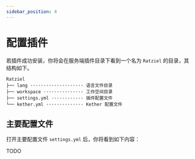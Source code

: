 ```yaml
---
sidebar_position: 4
---
```


# 配置插件

若插件成功安装，你将会在服务端插件目录下看到一个名为 `Ratziel` 的目录，其结构如下。

```text
Ratziel
├── lang ···················· 语言文件目录
├── workspace ··············· 工作空间目录
├── settings.yml ············ 插件配置文件
└── kether.yml ·············· Kether 配置文件
```

## 主要配置文件

打开主要配置文件 `settings.yml` 后，你将看到如下内容：

TODO